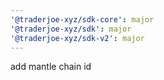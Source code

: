 ```yaml
---
'@traderjoe-xyz/sdk-core': major
'@traderjoe-xyz/sdk': major
'@traderjoe-xyz/sdk-v2': major
---
```


add mantle chain id
